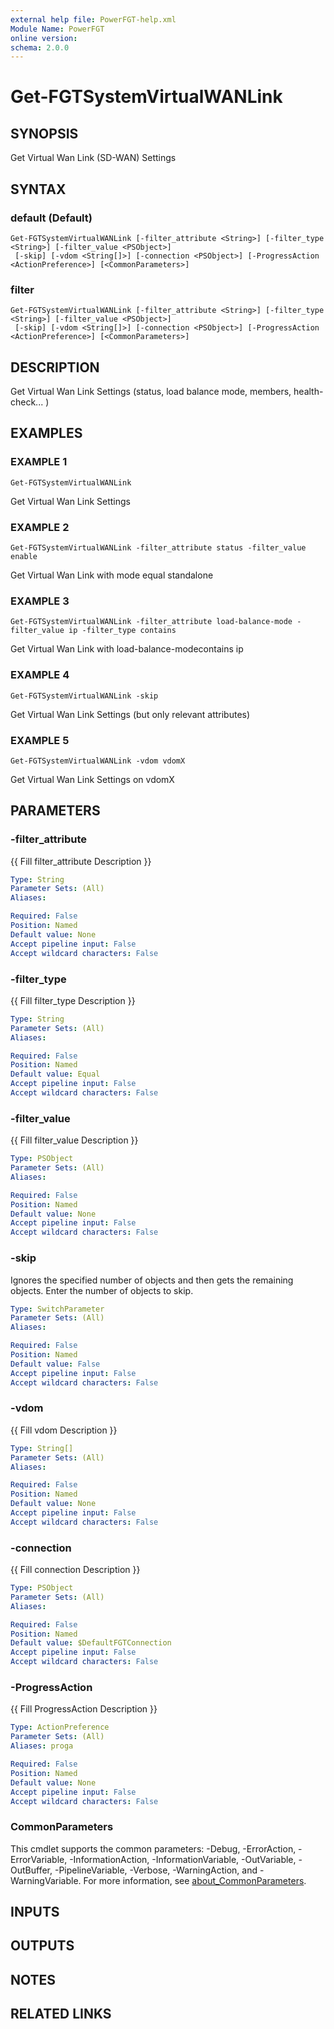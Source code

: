 ```yaml
---
external help file: PowerFGT-help.xml
Module Name: PowerFGT
online version:
schema: 2.0.0
---
```


# Get-FGTSystemVirtualWANLink

## SYNOPSIS
Get Virtual Wan Link (SD-WAN) Settings

## SYNTAX

### default (Default)
```
Get-FGTSystemVirtualWANLink [-filter_attribute <String>] [-filter_type <String>] [-filter_value <PSObject>]
 [-skip] [-vdom <String[]>] [-connection <PSObject>] [-ProgressAction <ActionPreference>] [<CommonParameters>]
```

### filter
```
Get-FGTSystemVirtualWANLink [-filter_attribute <String>] [-filter_type <String>] [-filter_value <PSObject>]
 [-skip] [-vdom <String[]>] [-connection <PSObject>] [-ProgressAction <ActionPreference>] [<CommonParameters>]
```

## DESCRIPTION
Get Virtual Wan Link Settings (status, load balance mode, members, health-check...
)

## EXAMPLES

### EXAMPLE 1
```
Get-FGTSystemVirtualWANLink
```

Get Virtual Wan Link Settings

### EXAMPLE 2
```
Get-FGTSystemVirtualWANLink -filter_attribute status -filter_value enable
```

Get Virtual Wan Link with mode equal standalone

### EXAMPLE 3
```
Get-FGTSystemVirtualWANLink -filter_attribute load-balance-mode -filter_value ip -filter_type contains
```

Get Virtual Wan Link with load-balance-modecontains ip

### EXAMPLE 4
```
Get-FGTSystemVirtualWANLink -skip
```

Get Virtual Wan Link Settings (but only relevant attributes)

### EXAMPLE 5
```
Get-FGTSystemVirtualWANLink -vdom vdomX
```

Get Virtual Wan Link Settings on vdomX

## PARAMETERS

### -filter_attribute
{{ Fill filter_attribute Description }}

```yaml
Type: String
Parameter Sets: (All)
Aliases:

Required: False
Position: Named
Default value: None
Accept pipeline input: False
Accept wildcard characters: False
```

### -filter_type
{{ Fill filter_type Description }}

```yaml
Type: String
Parameter Sets: (All)
Aliases:

Required: False
Position: Named
Default value: Equal
Accept pipeline input: False
Accept wildcard characters: False
```

### -filter_value
{{ Fill filter_value Description }}

```yaml
Type: PSObject
Parameter Sets: (All)
Aliases:

Required: False
Position: Named
Default value: None
Accept pipeline input: False
Accept wildcard characters: False
```

### -skip
Ignores the specified number of objects and then gets the remaining objects.
Enter the number of objects to skip.

```yaml
Type: SwitchParameter
Parameter Sets: (All)
Aliases:

Required: False
Position: Named
Default value: False
Accept pipeline input: False
Accept wildcard characters: False
```

### -vdom
{{ Fill vdom Description }}

```yaml
Type: String[]
Parameter Sets: (All)
Aliases:

Required: False
Position: Named
Default value: None
Accept pipeline input: False
Accept wildcard characters: False
```

### -connection
{{ Fill connection Description }}

```yaml
Type: PSObject
Parameter Sets: (All)
Aliases:

Required: False
Position: Named
Default value: $DefaultFGTConnection
Accept pipeline input: False
Accept wildcard characters: False
```

### -ProgressAction
{{ Fill ProgressAction Description }}

```yaml
Type: ActionPreference
Parameter Sets: (All)
Aliases: proga

Required: False
Position: Named
Default value: None
Accept pipeline input: False
Accept wildcard characters: False
```

### CommonParameters
This cmdlet supports the common parameters: -Debug, -ErrorAction, -ErrorVariable, -InformationAction, -InformationVariable, -OutVariable, -OutBuffer, -PipelineVariable, -Verbose, -WarningAction, and -WarningVariable. For more information, see [about_CommonParameters](http://go.microsoft.com/fwlink/?LinkID=113216).

## INPUTS

## OUTPUTS

## NOTES

## RELATED LINKS
